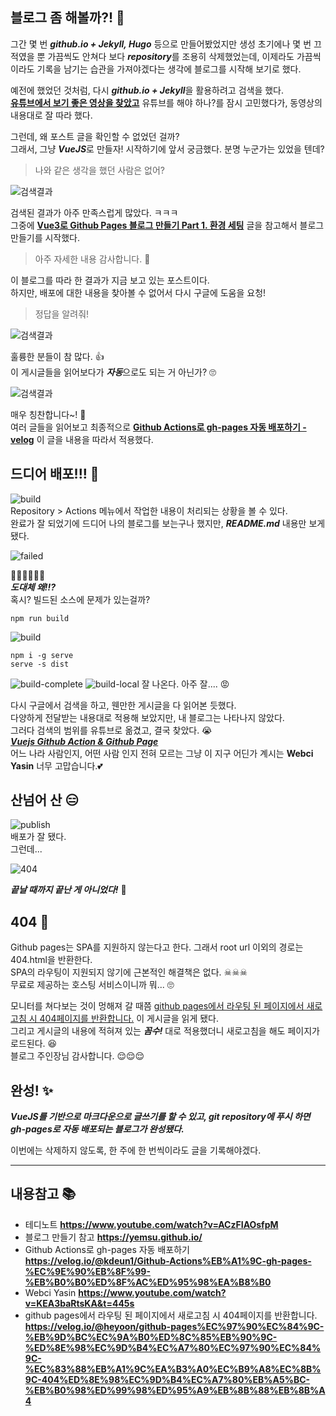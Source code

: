 ## 블로그 좀 해볼까?! 🤔    
그간 몇 번 ***github.io + Jekyll, Hugo*** 등으로 만들어봤었지만 생성 초기에나 몇 번 끄적였을 뿐 가끔씩도 안쳐다 보다 ***repository***를 조용히 삭제했었는데, 이제라도 가끔씩이라도 기록을 남기는 습관을 가져야겠다는 생각에 블로그를 시작해 보기로 했다.  

예전에 했었던 것처럼, 다시 ***github.io + Jekyll***을 활용하려고 검색을 했다.  
**[유튜브에서 보기 좋은 영상을 찾았고](https://www.youtube.com/watch?v=ACzFIAOsfpM)** 유튜브를 해야 하나?를 잠시 고민했다가, 동영상의 내용대로 잘 따라 했다.  

그런데, 왜 포스트 글을 확인할 수 없었던 걸까?  
그래서, 그냥 ***VueJS***로 만들자! 시작하기에 앞서 궁금했다. 분명 누군가는 있었을 텐데? 

>나와 같은 생각을 했던 사람은 없어?  

![검색결과](../images/google-search.png) 

검색된 결과가 아주 만족스럽게 많았다. ㅋㅋㅋ  
그중에 **[Vue3로 Github Pages 블로그 만들기 Part 1. 환경 세팅](https://yemsu.github.io/make-github-io-blog-with-vue3-1/)** 글을 참고해서 블로그 만들기를 시작했다.
>아주 자세한 내용 감사합니다. 🤩  

이 블로그를 따라 한 결과가 지금 보고 있는 포스트이다.  
하지만, 배포에 대한 내용을 찾아볼 수 없어서 다시 구글에 도움을 요청!

>정답을 알려줘! 

![검색결과](../images/google-search2.png) 

훌륭한 분들이 참 많다. 👍  
이 게시글들을 읽어보다가 ***자동***으로도 되는 거 아닌가? 🙄  

![검색결과](../images/google-auto.png)  

매우 칭찬합니다~! 👏  
여러 글들을 읽어보고 최종적으로 **[Github Actions로 gh-pages 자동 배포하기 - velog](https://velog.io/@kdeun1/Github-Actions%EB%A1%9C-gh-pages-%EC%9E%90%EB%8F%99-%EB%B0%B0%ED%8F%AC%ED%95%98%EA%B8%B0)** 이 글을 내용을 따라서 적용했다.

## 드디어 배포!!! 🙏  
![build](../images/build.png)  
Repository > Actions 메뉴에서 작업한 내용이 처리되는 상황을 볼 수 있다.  
완료가 잘 되었기에 드디어 나의 블로그를 보는구나 했지만, ***README.md*** 내용만 보게 됐다.

![failed](../images/failed.png)

🤬🤬🤬🤬🤬💢  
***도대체 왜!!?***  
혹시? 빌드된 소스에 문제가 있는걸까?
```
npm run build
```
![build](../images/build-done.png)
```
npm i -g serve
serve -s dist
```
![build-complete](../images/build-complete.png)
![build-local](../images/build-local.png)
잘 나온다. 아주 잘.... 😡  

다시 구글에서 검색을 하고, 웬만한 게시글을 다 읽어본 듯했다.  
다양하게 전달받는 내용대로 적용해 보았지만, 내 블로그는 나타나지 않았다.  
그러다 검색의 범위를 유튜브로 옮겼고, 결국 찾았다. 😭  
***[Vuejs Github Action & Github Page](https://www.youtube.com/watch?v=KEA3baRtsKA&t=445s)***  
어느 나라 사람인지, 어떤 사람 인지 전혀 모르는 그냥 이 지구 어딘가 계시는 **Webci Yasin** 너무 고맙습니다.💕  


## 산넘어 산 😑
![publish](../images/publish.png)  
배포가 잘 됐다.  
그런데...

![404](../images/404.png)  

***끝날 때까지 끝난 게 아니었다!*** 🤪

## 404 📃
Github pages는 SPA를 지원하지 않는다고 한다. 그래서 root url 이외의 경로는 404.html을 반환한다.  
SPA의 라우팅이 지원되지 않기에 근본적인 해결책은 없다. ☠☠☠  
무료로 제공하는 호스팅 서비스이니까 뭐... 🙄  

모니터를 쳐다보는 것이 멍해져 갈 때쯤 [github pages에서 라우팅 된 페이지에서 새로고침 시 404페이지를 반환합니다.](https://velog.io/@heyoon/github-pages%EC%97%90%EC%84%9C-%EB%9D%BC%EC%9A%B0%ED%8C%85%EB%90%9C-%ED%8E%98%EC%9D%B4%EC%A7%80%EC%97%90%EC%84%9C-%EC%83%88%EB%A1%9C%EA%B3%A0%EC%B9%A8%EC%8B%9C-404%ED%8E%98%EC%9D%B4%EC%A7%80%EB%A5%BC-%EB%B0%98%ED%99%98%ED%95%A9%EB%8B%88%EB%8B%A4) 이 게시글을 읽게 됐다.  
그리고 게시글의 내용에 적혀져 있는 ***꼼수!*** 대로 적용했더니 새로고침을 해도 페이지가 로드된다. 😆  
블로그 주인장님 감사합니다. 😌😌😌

## 완성! ✨  
***VueJS를 기반으로 마크다운으로 글쓰기를 할 수 있고, git repository에 푸시 하면 gh-pages로 자동 배포되는 블로그가 완성됐다.***  


이번에는 삭제하지 않도록, 한 주에 한 번씩이라도 글을 기록해야겠다.

---
## 내용참고 📚  
- 테디노트 **<https://www.youtube.com/watch?v=ACzFIAOsfpM>**
- 블로그 만들기 참고 **<https://yemsu.github.io/>**
- Github Actions로 gh-pages 자동 배포하기 **<https://velog.io/@kdeun1/Github-Actions%EB%A1%9C-gh-pages-%EC%9E%90%EB%8F%99-%EB%B0%B0%ED%8F%AC%ED%95%98%EA%B8%B0>**
- Webci Yasin **<https://www.youtube.com/watch?v=KEA3baRtsKA&t=445s>**
- github pages에서 라우팅 된 페이지에서 새로고침 시 404페이지를 반환합니다. **<https://velog.io/@heyoon/github-pages%EC%97%90%EC%84%9C-%EB%9D%BC%EC%9A%B0%ED%8C%85%EB%90%9C-%ED%8E%98%EC%9D%B4%EC%A7%80%EC%97%90%EC%84%9C-%EC%83%88%EB%A1%9C%EA%B3%A0%EC%B9%A8%EC%8B%9C-404%ED%8E%98%EC%9D%B4%EC%A7%80%EB%A5%BC-%EB%B0%98%ED%99%98%ED%95%A9%EB%8B%88%EB%8B%A4>**